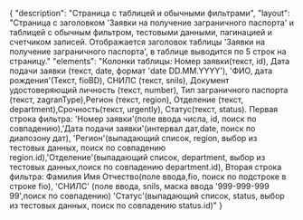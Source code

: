 {
"description": "Страница с таблицей и обычными фильтрами",
"layout": "Страница с заголовком 'Заявки на получение заграничного паспорта' и таблицей с обычным фильтром, тестовыми данными, пагинацией и счетчиком записей. 
Отображается заголовок таблицы 'Заявки на получение заграничного паспорта', в таблице выводится по 5 строк на страницу."
"elements": "Колонки таблицы: Номер заявки(текст, id), Дата подачи заявки (текст, date, формат 'date DD.MM.YYYY'), 'ФИО, дата рождения'(Текст, fioBD), СНИЛС (текст, snils),
Документ удостоверяющий личность (текст, number), Тип заграничного паспорта (текст, zagranType),Регион (текст, region), Отделение (текст, department),Срочность(текст, urgently), Статус(текст, status).
Первая строка фильтра: 'Номер заявки'(поле ввода числа, id, поиск по совпадению),'Дата подачи заявки'(интервал дат,date, поиск по диапозону дат),
'Регион'(выпадающий список, region, выбор из тестовых данных, поиск по совпадению region.id),'Отделение'(выпадающий список, department, выбор из тестовых данных,поиск по совпадению department.id),
Вторая строка фильтра: Фамилия Имя Отчество(поле ввода,fio, поиск по подстроке в строке fio), 'СНИЛС' (поле ввода, snils, маска ввода '999-999-999 99',поиск по совпадению)
'Статус'(выпадающий список, status, выбор из тестовых данных, поиск по совпадению status.id)"
}